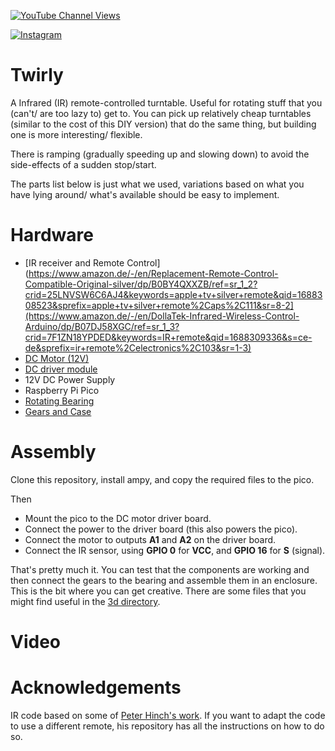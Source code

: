 [![YouTube Channel Views](https://img.shields.io/youtube/channel/views/UCz5BOU9J9pB_O0B8-rDjCWQ?label=YouTube&style=social)](https://www.youtube.com/channel/UCz5BOU9J9pB_O0B8-rDjCWQ)

[![Instagram](https://img.shields.io/badge/Instagram-E4405F?style=for-the-badge&logo=instagram&logoColor=white)](https://www.instagram.com/v_e_e_b/)


# Twirly

A Infrared (IR) remote-controlled turntable. Useful for rotating stuff that you (can't/ are too lazy to) get to. You can pick up relatively cheap turntables (similar to the cost of this DIY version) that do the same thing, but building one is more interesting/ flexible. 

There is ramping (gradually speeding up and slowing down) to avoid the side-effects of a sudden stop/start.

The parts list below is just what we used, variations based on what you have lying around/ what's available should be easy to implement. 

# Hardware

- [IR receiver and Remote Control](https://www.amazon.de/-/en/Replacement-Remote-Control-Compatible-Original-silver/dp/B0BY4QXXZB/ref=sr_1_2?crid=25LNVSW6C6AJ4&keywords=apple+tv+silver+remote&qid=1688308523&sprefix=apple+tv+silver+remote%2Caps%2C111&sr=8-2](https://www.amazon.de/-/en/DollaTek-Infrared-Wireless-Control-Arduino/dp/B07DJ58XGC/ref=sr_1_3?crid=7F1ZN18YPDED&keywords=IR+remote&qid=1688309336&s=ce-de&sprefix=ir+remote%2Celectronics%2C103&sr=1-3)
- [DC Motor (12V)](https://www.amazon.de/gp/product/B0824V7YGT)
- [DC driver module](https://www.waveshare.com/pico-motor-driver.htm)
- 12V DC Power Supply
- Raspberry Pi Pico
- [Rotating Bearing](https://www.amazon.de/-/en/dp/B073NZ4GT4?psc=1&ref=ppx_yo2ov_dt_b_product_details)
- [Gears and Case](3d/)

# Assembly
Clone this repository, install ampy, and copy the required files to the pico.

Then
- Mount the pico to the DC motor driver board. 
- Connect the power to the driver board (this also powers the pico).
- Connect the motor to outputs **A1** and **A2** on the driver board.
- Connect the IR sensor, using **GPIO 0** for **VCC**, and **GPIO 16** for **S** (signal).

That's pretty much it. You can test that the components are working and then connect the gears to the bearing and assemble them in an enclosure. This is the bit where you can get creative. There are some files that you might find useful in the [3d directory](3d/).

# Video  


# Acknowledgements

IR code based on some of [Peter Hinch's work](https://github.com/peterhinch/micropython_ir). If you want to adapt the code to use a different remote, his repository has all the instructions on how to do so.
